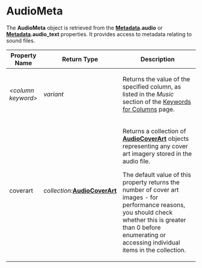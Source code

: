 # AudioMeta

The **AudioMeta** object is retrieved from the **[Metadata](metadata.md).audio** or **[Metadata](metadata.md).audio_text** properties. It provides access to metadata relating to sound files.

<table>
<thead><tr><th>
Property Name</th><th>
Return Type</th><th>
Description
</th></tr></thead><tbody><tr><td>

*\<column keyword\>*</td><td>

*variant*</td><td>

Returns the value of the specified column, as listed in the *Music* section of the [Keywords for Columns](../../metadata_keywords/keywords_for_columns.md) page.
</td></tr><tr><td>
coverart</td><td>

*collection:***[AudioCoverArt](audiocoverart.md)**</td><td>

Returns a collection of **[AudioCoverArt](audiocoverart.md)** objects representing any cover art imagery stored in the audio file.

The default value of this property returns the number of cover art images - for performance reasons, you should check whether this is greater than 0 before enumerating or accessing individual items in the collection.
</td></tr></tbody>
</table>

